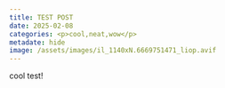```yaml
---
title: TEST POST
date: 2025-02-08
categories: <p>cool,neat,wow</p>
metadate: hide
image: /assets/images/il_1140xN.6669751471_liop.avif
---
```

cool test!